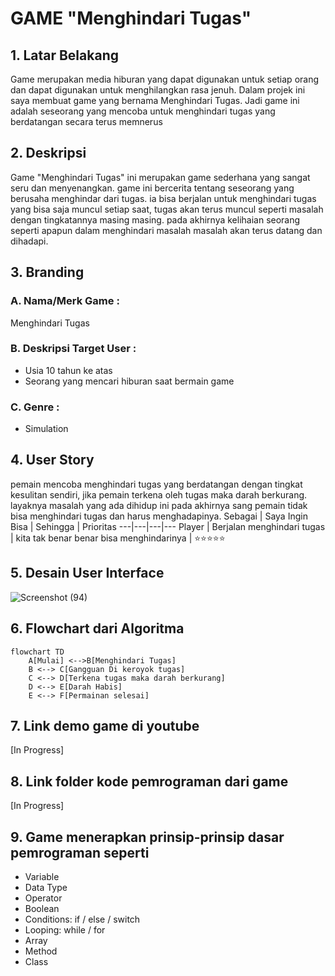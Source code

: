 # GAME "Menghindari Tugas"
## 1. Latar Belakang 
<p>
    Game merupakan media hiburan yang dapat digunakan untuk setiap orang dan dapat digunakan untuk menghilangkan rasa jenuh. Dalam projek ini saya membuat game yang bernama Menghindari Tugas. Jadi game ini adalah seseorang 
  yang mencoba untuk menghindari tugas yang berdatangan secara terus memnerus
</p>

## 2. Deskripsi 
<p>
    Game "Menghindari Tugas" ini merupakan game sederhana yang sangat seru dan menyenangkan. game ini bercerita tentang seseorang yang berusaha menghindar dari tugas. ia bisa berjalan untuk menghindari tugas yang bisa 
  saja muncul setiap saat, tugas akan terus muncul seperti masalah dengan tingkatannya masing masing. pada akhirnya kelihaian seorang seperti apapun dalam menghindari masalah masalah akan terus datang dan dihadapi. 
</p>

## 3. Branding
### A. Nama/Merk Game :
Menghindari Tugas
### B. Deskripsi Target User :
- Usia 10 tahun ke atas
- Seorang yang mencari hiburan saat bermain game
### C. Genre :
- Simulation

## 4. User Story
 pemain mencoba menghindari tugas yang berdatangan dengan tingkat kesulitan sendiri, jika pemain terkena oleh tugas maka darah berkurang. layaknya masalah yang ada dihidup ini pada akhirnya sang pemain
 tidak bisa menghindari tugas dan harus menghadapinya.
Sebagai | Saya Ingin Bisa | Sehingga | Prioritas
---|---|---|---
Player | Berjalan menghindari tugas | kita tak benar benar bisa menghindarinya | ⭐⭐⭐⭐⭐

## 5. Desain User Interface
![Screenshot (94)](https://github.com/RioSudrajat/ProjectGame1/assets/144890893/f151a85b-fcc7-4bca-82d5-76bad203b988)



## 6. Flowchart dari Algoritma

```mermaid
flowchart TD
    A[Mulai] <-->B[Menghindari Tugas]
    B <--> C[Gangguan Di keroyok tugas]
    C <--> D[Terkena tugas maka darah berkurang]
    D <--> E[Darah Habis]
    E <--> F[Permainan selesai]
```

## 7. Link demo game di youtube

[In Progress]

## 8. Link folder kode pemrograman dari game

[In Progress]


## 9. Game menerapkan prinsip-prinsip dasar pemrograman seperti

   - Variable
   - Data Type
   - Operator
   - Boolean
   - Conditions: if / else / switch
   - Looping: while / for
   - Array
   - Method
   - Class

